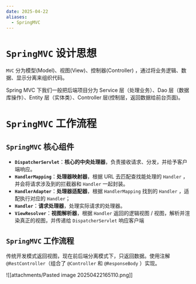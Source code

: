 ```yaml
---
date: 2025-04-22
aliases:
  - SpringMVC
---
```

# `SpringMVC` 设计思想

`MVC` 分为模型(Model)、视图(View)、控制器(Controller) ，通过将业务逻辑、数据、显示分离来组织代码。

Spring MVC 下我们一般把后端项目分为 Service 层（处理业务）、Dao 层（数据库操作）、Entity 层（实体类）、Controller 层(控制层，返回数据给前台页面)。

# `SpringMVC` 工作流程

## `SpringMVC` 核心组件

- **`DispatcherServlet`**：**核心的中央处理器**，负责接收请求、分发，并给予客户端响应。
- **`HandlerMapping`**：**处理器映射器**，根据 URL 去匹配查找能处理的 `Handler` ，并会将请求涉及到的拦截器和 `Handler` 一起封装。
- **`HandlerAdapter`**：**处理器适配器**，根据 `HandlerMapping` 找到的 `Handler` ，适配执行对应的 `Handler`；
- **`Handler`**：**请求处理器**，处理实际请求的处理器。
- **`ViewResolver`**：**视图解析器**，根据 `Handler` 返回的逻辑视图 / 视图，解析并渲染真正的视图，并传递给 `DispatcherServlet` 响应客户端

## `SpringMVC` 工作流程

传统开发模式返回视图，现在前后端分离模式下，只返回数据。使用注解 `@RestController`（组合了 `@Controller` 和 `@ResponseBody` ）实现。 

![[attachments/Pasted image 20250422165110.png]]
